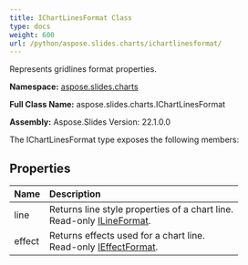 ```yaml
---
title: IChartLinesFormat Class
type: docs
weight: 600
url: /python/aspose.slides.charts/ichartlinesformat/
---
```


Represents gridlines format properties.

**Namespace:** [aspose.slides.charts](/python/aspose.slides.charts/)

**Full Class Name:** aspose.slides.charts.IChartLinesFormat

**Assembly:**  Aspose.Slides Version: 22.1.0.0

The IChartLinesFormat type exposes the following members:
## **Properties**
|**Name**|**Description**|
| :- | :- |
|line|Returns line style properties of a chart line.<br/>            Read-only [ILineFormat](/python/aspose.slides/ilineformat/).|
|effect|Returns effects used for a chart line.<br/>            Read-only [IEffectFormat](/python/aspose.slides/ieffectformat/).|
